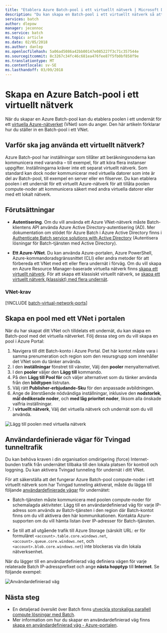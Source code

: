 ```yaml
---
title: "Etablera Azure Batch-pool i ett virtuellt nätverk | Microsoft Docs"
description: "Du kan skapa en Batch-pool i ett virtuellt nätverk så att beräkningsnoderna kan kommunicera på ett säkert sätt med andra virtuella datorer i nätverket, till exempel en filserver."
services: batch
author: dlepow
manager: jeconnoc
ms.service: batch
ms.topic: article
ms.date: 02/05/2018
ms.author: danlep
ms.openlocfilehash: 5a06ad5086a42bb00147e085227f3c71c357544e
ms.sourcegitcommit: 8c3267c34fc46c681ea476fee87f5fb0bf858f9e
ms.translationtype: MT
ms.contentlocale: sv-SE
ms.lasthandoff: 03/09/2018
---
```

# <a name="create-an-azure-batch-pool-in-a-virtual-network"></a>Skapa en Azure Batch-pool i ett virtuellt nätverk


När du skapar en Azure Batch-pool kan du etablera poolen i ett undernät för ett [virtuella Azure-nätverket](../virtual-network/virtual-networks-overview.md) (VNet) som du anger. Den här artikeln förklarar hur du ställer in en Batch-pool i ett VNet. 



## <a name="why-use-a-vnet"></a>Varför ska jag använda ett virtuellt nätverk?


Azure Batch-pool har inställningar som tillåter att beräkningsnoderna kan kommunicera med varandra – till exempel, för att köra flera instanser uppgifter. Inställningarna kräver inte ett separat virtuellt nätverk. Som standard kan dock noder kommunicerar med virtuella datorer som inte är del av Batch-pool, till exempel en server eller en filserver. Du kan etablera poolen i ett undernät för ett virtuellt Azure-nätverk för att tillåta poolen compute-noder att kommunicera säkert med andra virtuella datorer eller med ett lokalt nätverk. 



## <a name="prerequisites"></a>Förutsättningar

* **Autentisering**. Om du vill använda ett Azure VNet-nätverk måste Batch-klientens API använda Azure Active Directory-autentisering (AD). Mer dokumentation om stödet för Azure Batch i Azure Active Directory finns i [Authenticate Batch service solutions with Active Directory](batch-aad-auth.md) (Autentisera lösningar för Batch-tjänsten med Active Directory). 

* **Ett Azure-VNet**. Du kan använda Azure-portalen, Azure PowerShell, Azure-kommandoradsgränssnittet (CLI) eller andra metoder för att förbereda ett VNet med ett eller flera undernät i förväg. Om du vill skapa en Azure Resource Manager-baserade virtuella nätverk finns [skapa ett virtuellt nätverk](../virtual-network/manage-virtual-network.md#create-a-virtual-network). För att skapa ett klassiskt virtuellt nätverk, se [skapa ett virtuellt nätverk (klassiskt) med flera undernät](../virtual-network/create-virtual-network-classic.md).

### <a name="vnet-requirements"></a>VNet-krav
[!INCLUDE [batch-virtual-network-ports](../../includes/batch-virtual-network-ports.md)]
    
## <a name="create-a-pool-with-a-vnet-in-the-portal"></a>Skapa en pool med ett VNet i portalen

När du har skapat ditt VNet och tilldelats ett undernät, du kan skapa en Batch-pool med det virtuella nätverket. Följ dessa steg om du vill skapa en pool i Azure Portal: 



1. Navigera till ditt Batch-konto i Azure Portal. Det här kontot måste vara i samma prenumeration och region som den resursgrupp som innehåller det VNet som du tänker använda. 
2. I den **inställningar** fönstret till vänster, Välj den **pooler** menyalternativet.
3. I den **pooler** väljer den **Lägg till** kommando.
4. På den **Lägg till Pool för** och väljer alternativet som du tänker använda från den **bildtypen** listrutan. 
5. Välj rätt **Publisher-erbjudande-Sku** för den anpassade avbildningen.
6. Ange de återstående nödvändiga inställningar, inklusive den **nodstorlek**, **mål dedikerade noder**, och **med låg prioritet noder**, liksom alla önskade valfria inställningar.
7. I **virtuellt nätverk**, Välj det virtuella nätverk och undernät som du vill använda.
  
  ![Lägg till poolen med virtuella nätverk](./media/batch-virtual-network/add-vnet-pool.png)

## <a name="user-defined-routes-for-forced-tunneling"></a>Användardefinierade vägar för Tvingad tunneltrafik

Du kan behöva kraven i din organisation omdirigering (force) Internet-bunden trafik från undernätet tillbaka till den lokala platsen för kontroll och loggning. Du kan aktivera Tvingad tunneling för undernät i ditt VNet. 

För att säkerställa att det fungerar Azure Batch-pool compute-noder i ett virtuellt nätverk som har Tvingad tunneling aktiverat, måste du lägga till följande [användardefinierade vägar](../virtual-network/virtual-networks-udr-overview.md) för undernätet:

* Batch-tjänsten måste kommunicera med poolen compute-noder för schemalagda aktiviteter. Lägg till en användardefinierad väg för varje IP-adress som används av Batch-tjänsten i den region där Batch-kontot finns om du vill aktivera den här kommunikationen. Kontakta Azure-supporten om du vill hämta listan över IP-adresser för Batch-tjänsten.

* Se till att all utgående trafik till Azure Storage (särskilt URL: er för formuläret `<account>.table.core.windows.net`, `<account>.queue.core.windows.net`, och `<account>.blob.core.windows.net`) inte blockeras via din lokala nätverksenhet.

När du lägger till en användardefinierad väg definiera vägen för varje relaterade Batch IP-adressprefixet och ange **nästa hopptyp** till **Internet**. Se följande exempel:

![Användardefinierad väg](./media/batch-virtual-network/user-defined-route.png)

## <a name="next-steps"></a>Nästa steg

- En detaljerad översikt över Batch finns [utveckla storskaliga parallell compute lösningar med Batch](batch-api-basics.md).
- Mer information om hur du skapar en användardefinierad väg finns [skapa en användardefinierad väg - Azure-portalen](../virtual-network/tutorial-create-route-table-portal.md).
